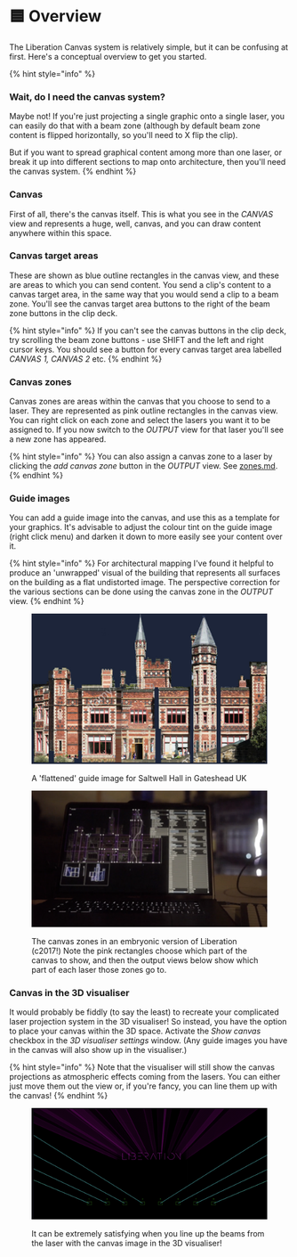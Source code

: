 # 🟦 Overview

The Liberation Canvas system is relatively simple, but it can be confusing at first. Here's a conceptual overview to get you started.&#x20;

{% hint style="info" %}
### Wait, do I need the canvas system?

Maybe not! If you're just projecting a single graphic onto a single laser, you can easily do that with a beam zone (although by default beam zone content is flipped horizontally, so you'll need to X flip the clip).&#x20;

But if you want to spread graphical content among more than one laser, or break it up into different sections to map onto architecture, then you'll need the canvas system.&#x20;
{% endhint %}

### Canvas

First of all, there's the canvas itself. This is what you see in the _CANVAS_ view and represents a huge, well, canvas, and you can draw content anywhere within this space.&#x20;

### Canvas target areas

These are shown as blue outline rectangles in the canvas view, and these are areas to which you can send content. You send a clip's content to a canvas target area, in the same way that you would send a clip to a beam zone. You'll see the canvas target area buttons to the right of the beam zone buttons in the clip deck.&#x20;

{% hint style="info" %}
If you can't see the canvas buttons in the clip deck, try scrolling the beam zone buttons - use SHIFT and the left and right cursor keys. You should see a button for every canvas target area labelled _CANVAS 1, CANVAS 2_ etc.&#x20;
{% endhint %}

### Canvas zones

Canvas zones are areas within the canvas that you choose to send to a laser. They are represented as pink outline rectangles in the canvas view. You can right click on each zone and select the lasers you want it to be assigned to. If you now switch to the _OUTPUT_ view for that laser you'll see a new zone has appeared. &#x20;

{% hint style="info" %}
You can also assign a canvas zone to a laser by clicking the _add canvas zone_ button in the _OUTPUT_ view. See [zones.md](../setting-up/output-view/zones.md "mention").
{% endhint %}

### Guide images

You can add a guide image into the canvas, and use this as a template for your graphics. It's advisable to adjust the colour tint on the guide image (right click menu) and darken it down to more easily see your content over it.&#x20;

{% hint style="info" %}
For architectural mapping I've found it helpful to produce an 'unwrapped' visual of the building that represents all surfaces on the building as a flat undistorted image. The perspective correction for the various sections can be done using the canvas zone in the _OUTPUT_ view.&#x20;
{% endhint %}

<figure><img src="../.gitbook/assets/SaltwellHallFlat2.jpg" alt=""><figcaption><p>A 'flattened' guide image for Saltwell Hall in Gateshead UK</p></figcaption></figure>

<figure><img src="../.gitbook/assets/SaltwellHallZones.png" alt=""><figcaption><p>The canvas zones in an embryonic version of Liberation (c2017!) Note the pink rectangles choose which part of the canvas to show, and then the output views below show which part of each laser those zones go to. </p></figcaption></figure>

### Canvas in the 3D visualiser

It would probably be fiddly (to say the least) to recreate your complicated laser projection system in the 3D visualiser! So instead, you have the option to place your canvas within the 3D space. Activate the _Show canvas_ checkbox in the _3D visualiser settings_ window. (Any guide images you have in the canvas will also show up in the visualiser.)

{% hint style="info" %}
Note that the visualiser will still show the canvas projections as atmospheric effects coming from the lasers. You can either just move them out the view or, if you're fancy, you can line them up with the canvas!
{% endhint %}

<figure><img src="../.gitbook/assets/Screenshot 2025-01-17 at 10.36.49.png" alt=""><figcaption><p>It can be extremely satisfying when you line up the beams from the laser with the canvas image in the 3D visualiser! </p></figcaption></figure>



